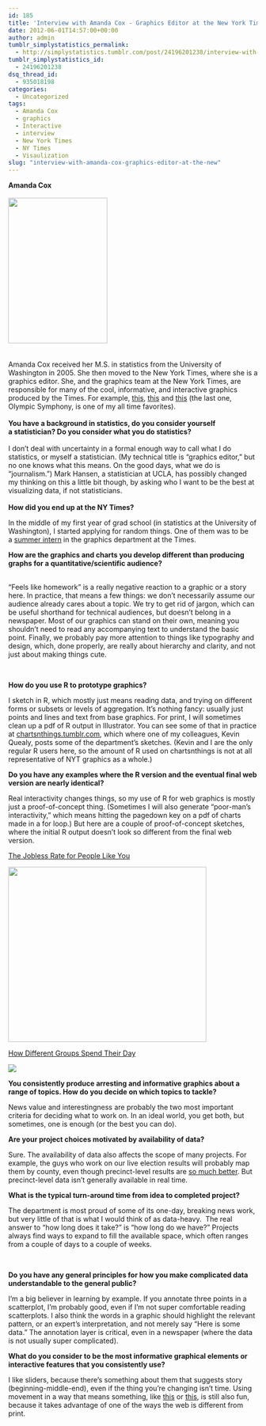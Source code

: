 ```yaml
---
id: 185
title: 'Interview with Amanda Cox - Graphics Editor at the New York Times'
date: 2012-06-01T14:57:00+00:00
author: admin
tumblr_simplystatistics_permalink:
  - http://simplystatistics.tumblr.com/post/24196201238/interview-with-amanda-cox-graphics-editor-at-the-new
tumblr_simplystatistics_id:
  - 24196201238
dsq_thread_id:
  - 935018198
categories:
  - Uncategorized
tags:
  - Amanda Cox
  - graphics
  - Interactive
  - interview
  - New York Times
  - NY Times
  - Visaulization
slug: "interview-with-amanda-cox-graphics-editor-at-the-new"
---
```

<div class="im">
  <strong>Amanda Cox </strong>
</div>

<div class="im">
  <strong><br /></strong>
</div>

<div class="im">
  <strong><img height="294" src="http://biostat.jhsph.edu/~jleek/cox.jpg" width="200" /></strong>
</div>

<div class="im">
  <strong><br /></strong>
</div>

<div class="im">
  <strong><br /></strong>Amanda Cox received her M.S. in statistics from the University of Washington in 2005. She then moved to the New York Times, where she is a graphics editor. She, and the graphics team at the New York Times, are responsible for many of the cool, informative, and interactive graphics produced by the Times. For example, <a href="http://www.nytimes.com/interactive/2009/11/06/business/economy/unemployment-lines.html" target="_blank">this</a>, <a href="http://www.nytimes.com/interactive/2009/07/02/business/economy/20090705-cycles-graphic.html" target="_blank">this</a> and <a href="http://www.nytimes.com/interactive/2010/02/26/sports/olympics/20100226-olysymphony.html" target="_blank">this</a> (the last one, Olympic Symphony, is one of my all time favorites). 
</div>

<div class="im">
  <strong><br /></strong>
</div>

<div class="im">
  <strong>You have a background in statistics, do you consider yourself a statistician? Do you consider what you do statistics?</strong><br /><span></span>
</div>

<div class="im">
  <span><br /></span>
</div>

<div class="im">
  <span>I don&#8217;t deal with uncertainty in a formal enough way to call what I do statistics, or myself a statistician. (My technical title is &#8220;graphics editor,&#8221; but no one knows what this means. On the good days, what we do is &#8220;journalism.&#8221;) Mark Hansen, a statistician at UCLA, has possibly changed my thinking on this a little bit though, by asking who I want to be the best at visualizing data, if not statisticians.</span>
</div>

<div class="im">
  <span><br /></span>
</div>

<div class="im">
  <strong>How did you end up at the NY Times?</strong>
</div>

<span>In the middle of my first year of grad school (in statistics at the University of Washington), I started applying for random things. One of them was to be a </span><a href="http://www.nytimes-internship.com/" target="_blank">summer intern</a><span> in the graphics department at the Times.</span>

**<span>How are the graphics and charts you develop different than </span><span>producing graphs for a quantitative/scientific audience?</span>**

<div class="im">
  <span><br /></span>
</div>

<div class="im">
  <span>&#8220;Feels like homework&#8221; is a really negative reaction to a graphic or a story here. In practice, that means a few things: we don&#8217;t necessarily assume our audience already cares about a topic. We try to get rid of jargon, which can be useful shorthand for technical audiences, but doesn&#8217;t belong in a newspaper. Most of our graphics can stand on their own, meaning you shouldn&#8217;t need to read any accompanying text to understand the basic point. Finally, we probably pay more attention to things like typography and design, which, done properly, are really about hierarchy and clarity, and not just about making things cute. </span>
</div>

**<span><br /></span>**

**<span>How do you use R to prototype graphics? </span>**

<span>I sketch in R, which mostly just means reading data, and trying on different forms or subsets or levels of aggregation. It&#8217;s nothing fancy: usually just points and lines and text from base graphics. For print, I will sometimes clean up a pdf of R output in Illustrator. You can see some of that in practice at </span><a href="http://chartsnthings.tumblr.com/" target="_blank">chartsnthings.tumblr.com</a><span>, which where one of my colleagues, Kevin Quealy, posts some of the department&#8217;s sketches. (Kevin and I are the only regular R users here, so the amount of R used on chartsnthings is not at all representative of NYT graphics as a whole.)</span>

**<span>Do you have any examples where the R version and the eventual final web version are nearly identical?</span>**

<span>Real interactivity changes things, so my use of R for web graphics is mostly just a proof-of-concept thing. </span><span>(Sometimes I will also generate &#8220;poor-man&#8217;s interactivity,&#8221; which means hitting the pagedown key on a pdf of charts made in a for loop.) But here are a couple of proof-of-concept sketches, where the initial R output doesn&#8217;t look so different from the final web version.</span>

<a href="http://www.nytimes.com/interactive/2009/11/06/business/economy/unemployment-lines.html" target="_blank">The Jobless Rate for People Like You</a>

<img height="354" src="http://biostat.jhsph.edu/~jleek/jobless.png" width="400" />

<a href="http://www.nytimes.com/interactive/2009/07/31/business/20080801-metrics-graphic.html" target="_blank">How Different Groups Spend Their Day</a>

![](http://biostat.jhsph.edu/~jleek/groups.png)

**<span>You consistently produce arresting and informative graphics about </span><span>a range of topics. How do you decide on which topics to tackle?</span>**

<span>News value and interestingness are probably the two most important criteria for deciding what to work on. In an ideal world, you get both, but sometimes, one is enough (or the best you can do).</span>

**<span>Are your project choices motivated by availability of data?</span>**

<span>Sure. The availability of data also affects the scope of many projects. For example, the guys who work on our live election results will probably map them by county, even though precinct-level results are </span><a href="http://www.stanford.edu/~jrodden/jrhome_files/electiondata.htm" target="_blank">so much better</a><span>. But precinct-level data isn&#8217;t generally available in real time.</span>

**<span>What is the typical turn-around time from idea to completed project?</span>**

<span>The department is most proud of some of its one-day, breaking news work, but very little of that is what I would think of as data-heavy.  The real answer to &#8220;how long does it take?&#8221; is &#8220;how long do we have?&#8221; Projects always find ways to expand to fill the available space, which often ranges from a couple of days to a couple of weeks.</span>

<span><br /></span>

**<span>Do you have any general principles for how you make complicated </span><span>data understandable to the general public?</span>**

<div class="im">
</div>

<span>I&#8217;m a big believer in learning by example. If you annotate three points in a scatterplot, I&#8217;m probably good, even if I&#8217;m not super comfortable reading scatterplots. I also think the words in a graphic should highlight the relevant pattern, or an expert&#8217;s interpretation, and not merely say &#8220;Here is some data.&#8221; The annotation layer is critical, even in a newspaper (where the data is not usually super complicated).</span>

**<span>What do you consider to be the most informative graphical elements or interactive features that you consistently use?</span>**

<span>I like sliders, because there&#8217;s something about them that suggests story (beginning-middle-end), even if the thing you&#8217;re changing isn&#8217;t time. Using movement in a way that means something, like </span><a href="http://www.nytimes.com/packages/html/newsgraphics/pages/hp/2008/2008-06-03-1800.html" target="_blank">this</a><span> or </span><a href="http://www.nytimes.com/interactive/2009/07/02/business/economy/20090705-cycles-graphic.html" target="_blank">this</a><span>, is still also fun, because it takes advantage of one of the ways the web is different from print.</span>

